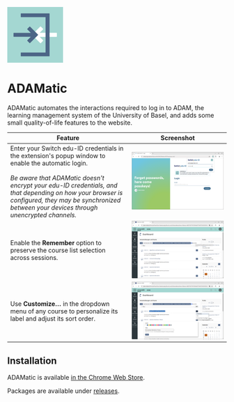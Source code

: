 ![](extension/img/icon128.png)

# ADAMatic

<!--@begin abstract-->
ADAMatic automates the interactions required to log in to ADAM, the learning management system of the University of Basel, and adds some small quality-of-life features to the website.
<!--@end-->

<!--@begin table-->
Feature|Screenshot
---|---
Enter your Switch edu-ID credentials in the extension's popup window to enable the automatic login. <br> <br> <i class="disclaimer">Be aware that ADAMatic doesn't encrypt your edu-ID credentials, and that depending on how your browser is configured, they may be synchronized between your devices through unencrypted channels.</i>|![](branding/login.png)
Enable the **Remember** option to preserve the course list selection across sessions.|![](branding/remember.png)
Use **Customize…** in the dropdown menu of any course to personalize its label and adjust its sort order.|![](branding/labels.png)
<!--@end-->

## Installation

ADAMatic is available [in the Chrome Web Store](https://chromewebstore.google.com/detail/falhcaokchhdmcihdbjkgmmmgkdiijpd).

Packages are available under [releases](https://github.com/thechnet/adamatic/releases).
